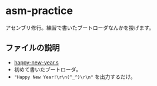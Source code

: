 # asm-practice
アセンブリ修行。練習で書いたブートローダなんかを投げます。

## ファイルの説明
- [happy-new-year.s](happy-new-year.s)
 - 初めて書いたブートローダ。
 - `"Happy New Year!\r\n(^_^)\r\n"` を出力するだけ。
